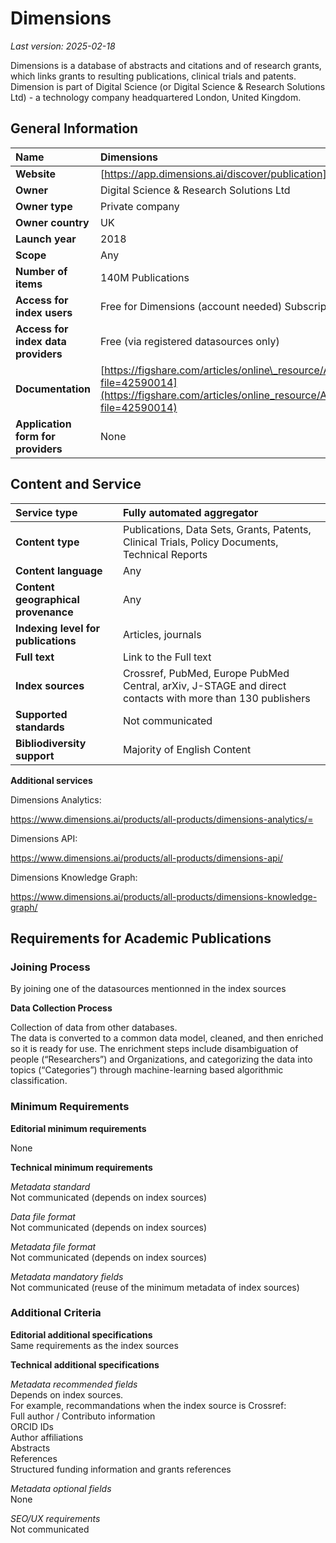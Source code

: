 # **Dimensions**

*Last version: 2025-02-18*

Dimensions is a database of abstracts and citations and of research grants, which links grants to resulting publications, clinical trials and patents. Dimension is part of Digital Science (or Digital Science & Research Solutions Ltd) \- a technology company headquartered London, United Kingdom.

## General Information

| Name | Dimensions |
| :---- | :---- |
| **Website** | [https://app.dimensions.ai/discover/publication](https://app.dimensions.ai/discover/publication) |
| **Owner** | Digital Science & Research Solutions Ltd |
| **Owner type** | Private company |
| **Owner country** | UK |
| **Launch year** | 2018 |
| **Scope** | Any |
| **Number of items** | 140M Publications |
| **Access for index users** | Free for Dimensions (account needed) Subscription fees for advanced functionalities (API access, etc.) |
| **Access for index data providers** | Free (via registered datasources only) |
| **Documentation** | [https://figshare.com/articles/online\_resource/A\_Guide\_to\_the\_Dimensions\_Data\_Approach/5783094?file=42590014](https://figshare.com/articles/online_resource/A_Guide_to_the_Dimensions_Data_Approach/5783094?file=42590014) |
| **Application form for providers** | None |

## Content and Service

| Service type | Fully automated aggregator  |
| :---- | :---- |
| **Content type** | Publications, Data Sets, Grants, Patents, Clinical Trials, Policy Documents, Technical Reports |
| **Content language** | Any |
| **Content geographical provenance** | Any |
| **Indexing level for publications** | Articles, journals |
| **Full text** | Link to the Full text |
| **Index sources** | Crossref, PubMed, Europe PubMed Central, arXiv, J-STAGE and direct contacts with more than 130 publishers |
| **Supported standards** | Not communicated |
| **Bibliodiversity support** | Majority of English Content |

**Additional services**

Dimensions Analytics:

https://www.dimensions.ai/products/all-products/dimensions-analytics/=

Dimensions API:

https://www.dimensions.ai/products/all-products/dimensions-api/

Dimensions Knowledge Graph:

https://www.dimensions.ai/products/all-products/dimensions-knowledge-graph/

## Requirements for Academic Publications

### Joining Process

By joining one of the datasources mentionned in the index sources

**Data Collection Process**

Collection of data from other databases.  
The data is converted to a common data model, cleaned, and then enriched so it is ready for use. The enrichment steps include disambiguation of people (“Researchers”) and Organizations, and categorizing the data into topics (“Categories”) through machine-learning based algorithmic classification.

### Minimum Requirements

**Editorial minimum requirements**

None

**Technical minimum requirements**

*Metadata standard*  
Not communicated (depends on index sources)

*Data file format*   
Not communicated (depends on index sources)

*Metadata file format*  
Not communicated (depends on index sources)

*Metadata mandatory fields*  
Not communicated (reuse of the minimum metadata of index sources)

### Additional Criteria

**Editorial additional specifications**  
Same requirements as the index sources

**Technical additional specifications**

*Metadata recommended fields*  
Depends on index sources.  
For example, recommandations when the index source is Crossref:  
Full author / Contributo information  
ORCID IDs  
Author affiliations  
Abstracts  
References  
Structured funding information and grants references

*Metadata optional fields*  
None

*SEO/UX requirements*  
Not communicated

